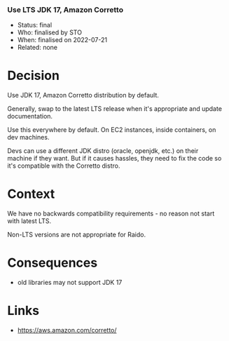### Use LTS JDK 17, Amazon Corretto

* Status: final                                     
* Who:  finalised by STO                               
* When: finalised on 2022-07-21
* Related: none 


# Decision

Use JDK 17, Amazon Corretto distribution by default.

Generally, swap to the latest LTS release when it's appropriate and update
documentation.

Use this everywhere by default.
On EC2 instances, inside containers, on dev machines.

Devs can use a different JDK distro (oracle, openjdk, etc.) on their  
machine if they want.  But if it causes hassles, they need to fix the code 
so it's compatible with the Corretto distro.


# Context

We have no backwards compatibility requirements - no reason not start with
latest LTS.

Non-LTS versions are not appropriate for Raido.


# Consequences

* old libraries may not support JDK 17
 

# Links

* https://aws.amazon.com/corretto/

